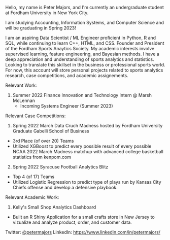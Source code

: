 Hello, my name is Peter Majors, and I'm currently an undergraduate student at Fordham University in New York City. 

I am studying Accounting, Information Systems, and Computer Science and will be graduating in Spring 2023! 

I am an aspiring Data Scientist / ML Engineer proficient in Python, R and SQL, while continuing to learn C++, HTML, and CSS. Founder and President of the Fordham Sports Anaytics Society. My academic interests involve supervised learning, feature engineering, and Bayesian methods. I have a deep appreciation and understanding of sports analytics and statistics. Looking to translate this skillset in the business or professional sports world. For now, this account will store personal projects related to sports analytics research, case competitions, and academic assignements.


Relevant Work:

1. Summer 2022 Finance Innovation and Technology Intern @ Marsh McLennan
    - Incoming Systems Engineer (Summer 2023)

Relevant Case Competitions:

1. Spring 2022 March Data Cruch Madness hosted by Fordham University Graduate Gabelli School of Business
  - 3rd Place (of over 20) Teams
  - Utilized XGBoost to predict every possible result of every possible NCAA 2022 March Madness matchup with advanced college basketball statistics from kenpom.com

2. Spring 2022 Syracuse Football Analytics Blitz 
  - Top 4 (of 17) Teams
  - Utilized Logistic Regression to predict type of plays run by Kansas City Chiefs offense and develop a defensive playbook.

Relevant Academic Work:

1. Kelly's Small Shop Analytics Dashboard
  - Built an R Shiny Application for a small crafts store in New Jersey to vizualize and analyze product, order, and customer data.

Twitter: [@petermajors](https://twitter.com/PeterLMajors)
LinkedIn: https://www.linkedin.com/in/petermajors/
